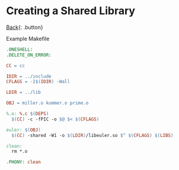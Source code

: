 # Creating a Shared Library

[Back](../../index.md){: .button}

Example Makefile

```makefile
.ONESHELL:
.DELETE_ON_ERROR:

CC = cc

IDIR = ../include
CFLAGS = -I$(IDIR) -Wall

LDIR = ../lib

OBJ = miller.o kummer.o prime.o

%.o: %.c $(DEPS)
  $(CC) -c -fPIC -o $@ $< $(CFLAGS)

euler: $(OBJ)
  $(CC) -shared -W1 -o $(LDIR)/libeuler.so $^ $(CFLAGS) $(LIBS)

clean:
  rm *.o

.PHONY: clean
```

